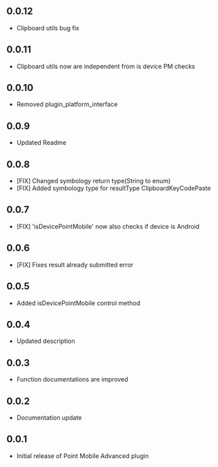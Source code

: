 ## 0.0.12

- Clipboard utils bug fix

## 0.0.11

- Clipboard utils now are independent from is device PM checks

## 0.0.10

- Removed plugin_platform_interface

## 0.0.9

- Updated Readme

## 0.0.8

- [FIX] Changed symbology return type(String to enum)
- [FIX] Added symbology type for resultType ClipboardKeyCodePaste

## 0.0.7

- [FIX] 'isDevicePointMobile' now also checks if device is Android

## 0.0.6

- [FIX] Fixes result already submitted error

## 0.0.5

- Added isDevicePointMobile control method

## 0.0.4

- Updated description

## 0.0.3

- Function documentations are improved

## 0.0.2

- Documentation update

## 0.0.1

- Initial release of Point Mobile Advanced plugin
